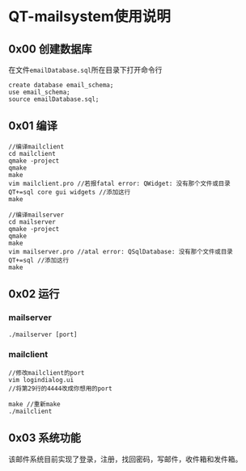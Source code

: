 # QT-mailsystem使用说明

## 0x00 创建数据库

在文件`emailDatabase.sql`所在目录下打开命令行

```mysql
create database email_schema;
use email_schema;
source emailDatabase.sql;
```

## 0x01 编译

```
//编译mailclient
cd mailclient
qmake -project
qmake
make
vim mailclient.pro //若报fatal error: QWidget: 没有那个文件或目录
QT+=sql core gui widgets //添加这行
make

//编译mailserver
cd mailserver
qmake -project
qmake
make
vim mailserver.pro //atal error: QSqlDatabase: 没有那个文件或目录
QT+=sql //添加这行
make
```

## 0x02 运行

### mailserver

```
./mailserver [port]
```

### mailclient

```
//修改mailclient的port
vim logindialog.ui
//将第29行的4444改成你想用的port

make //重新make
./mailclient
```

## 0x03 系统功能

该邮件系统目前实现了登录，注册，找回密码，写邮件，收件箱和发件箱。

